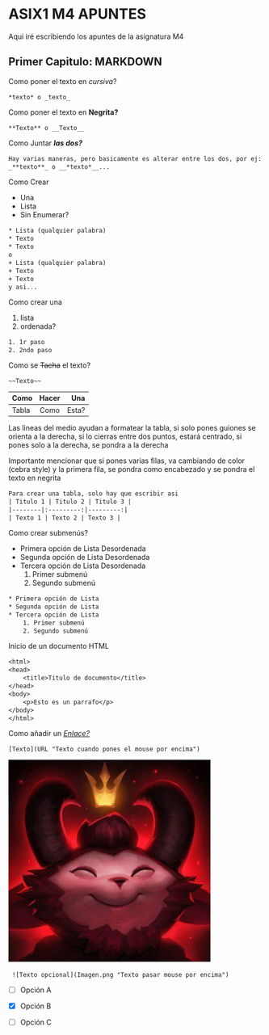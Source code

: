 # ASIX1 M4 APUNTES

Aqui iré escribiendo los apuntes de la asignatura M4 

## Primer Capitulo: MARKDOWN

Como poner el texto en *cursiva*?

```
*texto* o _texto_
```

Como poner el texto en **Negrita?**

```
**Texto** o __Texto__
```

Como Juntar ***las dos?***

```
Hay varias maneras, pero basicamente es alterar entre los dos, por ej:
_**texto**_ o __*texto*__...

```

Como Crear

* Una
* Lista
* Sin Enumerar?

```
* Lista (qualquier palabra)
* Texto
* Texto
o
+ Lista (qualquier palabra)
+ Texto
+ Texto
y asi...
```

Como crear una

1. lista
2. ordenada?

```
1. 1r paso
2. 2ndo paso
```

Como se ~~Tacha~~ el texto?

```
~~Texto~~
```

| Como  | Hacer | Una |
|--------|:---------:|---------:|
| Tabla | Como | Esta? |

Las lineas del medio ayudan a formatear la tabla, si solo pones guiones se orienta a la derecha, si lo cierras entre dos puntos, estará centrado, si pones solo a la derecha, se pondra a la derecha

Importante mencionar que si pones varias filas, va cambiando de color (cebra style) y la primera fila, se pondra como encabezado y se pondra el texto en negrita

```
Para crear una tabla, solo hay que escribir asi
| Titulo 1 | Titulo 2 | Titulo 3 |
|--------|:---------:|---------:|
| Texto 1 | Texto 2 | Texto 3 |
```

Como crear submenús?

* Primera opción de Lista Desordenada
* Segunda opción de Lista Desordenada
* Tercera opción de Lista Desordenada
    1. Primer submenú
    2. Segundo submenú

```
* Primera opción de Lista
* Segunda opción de Lista 
* Tercera opción de Lista 
    1. Primer submenú
    2. Segundo submenú
```

Inicio de un documento HTML

```
<html>
<head>
    <title>Titulo de documento</title>
</head>
<body>
    <p>Esto es un parrafo</p>
</body>
</html>
```

Como añadir un [*Enlace?*](https://github.com/JoelBarrantess "Enlace a mi user de github")

```
[Texto](URL "Texto cuando pones el mouse por encima")
```

![Imagen](imagen.png "Imagen de teemo")

```
 ![Texto opcional](Imagen.png "Texto pasar mouse por encima")
```


-[ ] Opción A

-[X] Opción B

-[ ] Opción C

